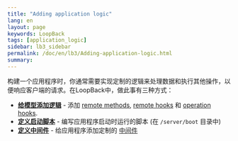 ```yaml
---
title: "Adding application logic"
lang: en
layout: page
keywords: LoopBack
tags: [application_logic]
sidebar: lb3_sidebar
permalink: /doc/en/lb3/Adding-application-logic.html
summary:
---
```


构建一个应用程序时，你通常需要实现定制的逻辑来处理数据和执行其他操作，以便响应客户端的请求。在LoopBack中，做此事有三种方式：

* **[给模型添加逻辑](Adding-logic-to-models.html)** - 添加 [remote methods](Remote-methods.html), [remote hooks](Remote-hooks.html) 和 [operation hooks](Operation-hooks.html).
* **[定义启动脚本](Defining-boot-scripts.html)** - 编写应用程序启动时运行的脚本 (在 `/server/boot` 目录中)
* **[定义中间件](Defining-middleware.html)** - 给应用程序添加定制的 [中间件](http://expressjs.com/api.html#middleware)
